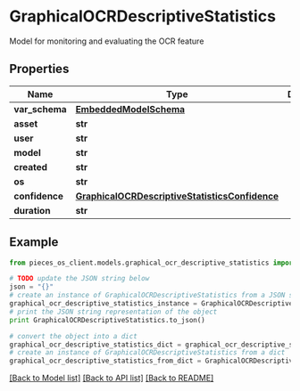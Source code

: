 # GraphicalOCRDescriptiveStatistics

Model for monitoring and evaluating the OCR feature

## Properties
Name | Type | Description | Notes
------------ | ------------- | ------------- | -------------
**var_schema** | [**EmbeddedModelSchema**](EmbeddedModelSchema.md) |  | [optional] 
**asset** | **str** |  | 
**user** | **str** |  | 
**model** | **str** |  | 
**created** | **str** |  | 
**os** | **str** |  | 
**confidence** | [**GraphicalOCRDescriptiveStatisticsConfidence**](GraphicalOCRDescriptiveStatisticsConfidence.md) |  | 
**duration** | **str** |  | 

## Example

```python
from pieces_os_client.models.graphical_ocr_descriptive_statistics import GraphicalOCRDescriptiveStatistics

# TODO update the JSON string below
json = "{}"
# create an instance of GraphicalOCRDescriptiveStatistics from a JSON string
graphical_ocr_descriptive_statistics_instance = GraphicalOCRDescriptiveStatistics.from_json(json)
# print the JSON string representation of the object
print GraphicalOCRDescriptiveStatistics.to_json()

# convert the object into a dict
graphical_ocr_descriptive_statistics_dict = graphical_ocr_descriptive_statistics_instance.to_dict()
# create an instance of GraphicalOCRDescriptiveStatistics from a dict
graphical_ocr_descriptive_statistics_from_dict = GraphicalOCRDescriptiveStatistics.from_dict(graphical_ocr_descriptive_statistics_dict)
```
[[Back to Model list]](../README.md#documentation-for-models) [[Back to API list]](../README.md#documentation-for-api-endpoints) [[Back to README]](../README.md)


